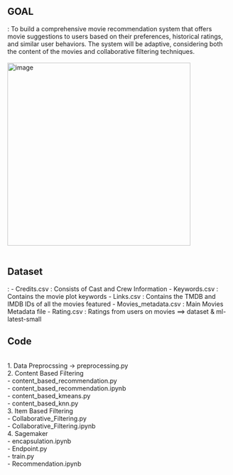 <h2>GOAL</h2>
: To build a comprehensive movie recommendation system that offers movie suggestions to users based on their preferences, historical ratings, and similar user behaviors. The system will be adaptive, considering both the content of the movies and collaborative filtering techniques. </br></br>
   
<img width="412" alt="image" src="https://github.com/kwonsaebom/ML_TermProject/assets/94830364/e6474717-60bf-4867-aa19-2684fd5e7c69">
</br></br>
<h2>Dataset</h2>
: 
- Credits.csv : Consists of Cast and Crew Information
- Keywords.csv : Contains the movie plot keywords
- Links.csv : Contains the TMDB and IMDB IDs of all the movies featured
- Movies_metadata.csv : Main Movies Metadata file
- Rating.csv : Ratings from users on movies
==> dataset & ml-latest-small

<h2>Code</h2>
<br>
1. Data Preprocssing -> preprocessing.py</br>
2. Content Based Filtering </br>
   - content_based_recommendation.py</br>
   - content_based_recommendation.ipynb</br>
   - content_based_kmeans.py</br>
   - content_based_knn.py</br>
3. Item Based Filtering</br>
   - Collaborative_Filtering.py</br>
   - Collaborative_Filtering.ipynb</br>
4. Sagemaker</br>
  - encapsulation.ipynb</br>
  - Endpoint.py</br>
  - train.py</br>
  - Recommendation.ipynb </br>
